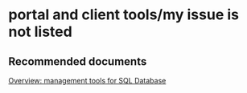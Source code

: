 <properties
	pageTitle="portal and client tools/my issue is not listed"
	description="portal and client tools/my issue is not listed"
	service="microsoft.sql"
	resource="servers"
	authors="emlisa"
	displayOrder=""
	selfHelpType="generic"
	supportTopicIds="32630445"
	productPesIds="13491"
	cloudEnvironments="public"
/>

# portal and client tools/my issue is not listed
## **Recommended documents**
[Overview: management tools for SQL Database](https://azure.microsoft.com/documentation/articles/sql-database-manage-overview/)